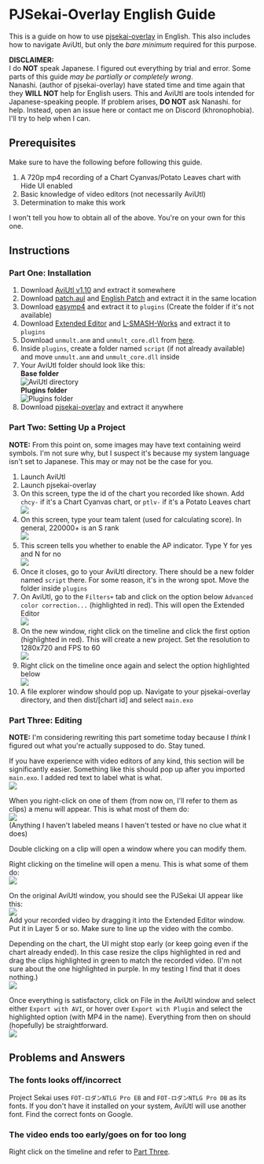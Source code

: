 # PJSekai-Overlay English Guide

This is a guide on how to use [pjsekai-overlay](https://github.com/sevenc-nanashi/pjsekai-overlay) in English. This also includes how to navigate AviUtl, but only the *bare minimum* required for this purpose.

**DISCLAIMER:**\
I do **NOT** speak Japanese. I figured out everything by trial and error. Some parts of this guide *may be partially or completely wrong*.\
Nanashi. (author of pjsekai-overlay) have stated time and time again that they **WILL NOT** help for English users. This and AviUtl are tools intended for Japanese-speaking people. If problem arises, **DO NOT** ask Nanashi. for help. Instead, open an issue here or contact me on Discord (khronophobia). I'll try to help when I can.

## Prerequisites
Make sure to have the following before following this guide.
1. A 720p mp4 recording of a Chart Cyanvas/Potato Leaves chart with Hide UI enabled
2. Basic knowledge of video editors (not necessarily AviUtl)
3. Determination to make this work

I won't tell you how to obtain all of the above. You're on your own for this one.

## Instructions
### Part One: Installation
1. Download [AviUtl v1.10](https://spring-fragrance.mints.ne.jp/aviutl/aviutl110.zip) and extract it somewhere
2. Download [patch.aul](https://github.com/ePi5131/patch.aul/releases/tag/r42) and [English Patch](https://github.com/sykhro/aviutl-english-patch/releases/latest) and extract it in the same location
3. Download [easymp4](https://aoytsk.blog.jp/aviutl/easymp4.zip) and extract it to `plugins` (Create the folder if it's not available)
4. Download [Extended Editor](https://spring-fragrance.mints.ne.jp/aviutl/exedit92.zip) and [L-SMASH-Works](https://github.com/Mr-Ojii/L-SMASH-Works-Auto-Builds/releases/download/build-2023-10-21-01-00-53/L-SMASH-Works_r1103_Mr-Ojii_Mr-Ojii_AviUtl.zip) and extract it to `plugins`
5. Download `unmult.anm` and `unmult_core.dll` from [here](https://github.com/sevenc-nanashi/unmult.anm/releases/latest).
6. Inside `plugins`, create a folder named `script` (if not already available) and move `unmult.anm` and `unmult_core.dll` inside
7. Your AviUtl folder should look like this:\
  **Base folder**\
   ![AviUtl directory](images/aviutldirectory.png)\
   **Plugins folder**\
   ![Plugins folder](images/pluginsdirectory.png)
8. Download [pjsekai-overlay](https://github.com/sevenc-nanashi/pjsekai-overlay/releases/latest) and extract it anywhere
### Part Two: Setting Up a Project
**NOTE:** From this point on, some images may have text containing weird symbols. I'm not sure why, but I suspect it's because my system language isn't set to Japanese. This may or may not be the case for you.
1. Launch AviUtl
2. Launch pjsekai-overlay
3. On this screen, type the id of the chart you recorded like shown. Add `chcy-` if it's a Chart Cyanvas chart, or `ptlv-` if it's a Potato Leaves chart\
![](images/inputid.png)
4. On this screen, type your team talent (used for calculating score). In general, 220000+ is an S rank\
![](images/inputtalent.png)
5. This screen tells you whether to enable the AP indicator. Type Y for yes and N for no\
![](images/apindicator.png)
6. Once it closes, go to your AviUtl directory. There should be a new folder named `script` there. For some reason, it's in the wrong spot. Move the folder inside `plugins`
7. On AviUtl, go to the `Filters+` tab and click on the option below `Advanced color correction...` (highlighted in red). This will open the Extended Editor\
![](images/openexedit.png)
8. On the new window, right click on the timeline and click the first option (highlighted in red). This will create a new project. Set the resolution to 1280x720 and FPS to 60\
![](images/createnewproject.png)
9. Right click on the timeline once again and select the option highlighted below\
![](images/importexo.png)
10. A file explorer window should pop up. Navigate to your pjsekai-overlay directory, and then dist/[chart id] and select `main.exo`
### Part Three: Editing
**NOTE:** I'm considering rewriting this part sometime today because I *think* I figured out what you're actually supposed to do. Stay tuned.

If you have experience with video editors of any kind, this section will be significantly easier. Something like this should pop up after you imported `main.exo`. I added red text to label what is what.\
![](images/timelineguide.png)

When you right-click on one of them (from now on, I'll refer to them as clips) a menu will appear. This is what most of them do:\
![](images/rightclickguide.png)\
(Anything I haven't labeled means I haven't tested or have no clue what it does)

Double clicking on a clip will open a window where you can modify them.

Right clicking on the timeline will open a menu. This is what some of them do:\
![](images/timelinerightclick.png)

On the original AviUtl window, you should see the PJSekai UI appear like this:\
![](images/window.png)\
Add your recorded video by dragging it into the Extended Editor window. Put it in Layer 5 or so. Make sure to line up the video with the combo.

Depending on the chart, the UI might stop early (or keep going even if the chart already ended). In this case resize the clips highlighted in red and drag the clips highlighted in green to match the recorded video. (I'm not sure about the one highlighted in purple. In my testing I find that it does nothing.)\
![](images/clipdrag.png)

Once everything is satisfactory, click on File in the AviUtl window and select either `Export with AVI`, or hover over `Export with Plugin` and select the highlighted option (with MP4 in the name). Everything from then on should (hopefully) be straightforward.\
![](images/export.png)

## Problems and Answers
### The fonts looks off/incorrect
Project Sekai uses `FOT-ロダンNTLG Pro EB` and `FOT-ロダンNTLG Pro DB` as its fonts. If you don't have it installed on your system, AviUtl will use another font. Find the correct fonts on Google.
### The video ends too early/goes on for too long
Right click on the timeline and refer to [Part Three](#part-three-editing).
